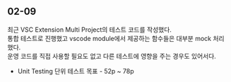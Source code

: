 ## 02-09

최근 VSC Extension Multi Project의 테스트 코드를 작성했다.  
통합 테스트로 진행했고 vscode module에서 제공하는 함수들은 대부분 mock 처리했다.  
운영 코드를 직접 사용할 필요도 없고 다른 테스트에 영향을 주는 경우도 있어서다.

- Unit Testing 단위 테스트 목표 - 52p ~ 78p
